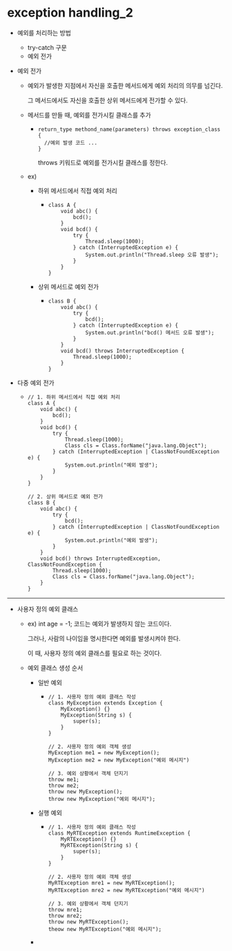 # exception handling_2

- 예외를 처리하는 방법

  - try-catch 구문
  - 예외 전가

- 예외 전가

  - 예외가 발생한 지점에서 자신을 호출한 메서드에게 예외 처리의 의무를 넘긴다.

    그 메서드에서도 자신을 호출한 상위 메서드에게 전가할 수 있다.

  - 메서드를 만들 때, 예외를 전가시킬 클래스를 추가

    - ```
      return_type methond_name(parameters) throws exception_class {
      	//예외 발생 코드 ...
      }
      ```

      throws 키워드로 예외를 전가시킬 클래스를 정한다.

  - ex)

    - 하위 메서드에서 직접 예외 처리

      - ```
        class A {
            void abc() {
                bcd();
            }
            void bcd() {
                try {
                    Thread.sleep(1000);
                } catch (InterruptedException e) {
                    System.out.println("Thread.sleep 오류 발생");
                }
            }
        }
        ```

    - 상위 메서드로 예외 전가

      - ```
        class B {
            void abc() {
                try {
                    bcd();
                } catch (InterruptedException e) {
                    System.out.println("bcd() 메서드 오류 발생");
                }
            }
            void bcd() throws InterruptedException {
                Thread.sleep(1000);
            }
        }
        ```

- 다중 예외 전가

  - ```
    // 1. 하위 메서드에서 직접 예외 처리
    class A {
        void abc() {
            bcd();
        }
        void bcd() {
            try {
                Thread.sleep(1000);
                Class cls = Class.forName("java.lang.Object");
            } catch (InterruptedException | ClassNotFoundException e) {
                System.out.println("예외 발생");
            }
        }
    }
    
    // 2. 상위 메서드로 예외 전가
    class B {
        void abc() {
            try {
                bcd();
            } catch (InterruptedException | ClassNotFoundException e) {
                System.out.println("예외 발생");
            }
        }
        void bcd() throws InterruptedException, ClassNotFoundException {
            Thread.sleep(1000);
            Class cls = Class.forName("java.lang.Object");
        }
    }
    ```

-----

- 사용자 정의 예외 클래스

  - ex) int age = -1; 코드는 예외가 발생하지 않는 코드이다.

    그러나, 사람의 나이임을 명시한다면 예외를 발생시켜야 한다.

    이 때, 사용자 정의 예외 클래스를 필요로 하는 것이다.

  - 예외 클래스 생성 순서

    - 일반 예외

      - ```
        // 1. 사용자 정의 예외 클래스 작성
        class MyException extends Exception {
        	MyException() {}
        	MyException(String s) {
        		super(s);
        	}
        }
        
        // 2. 사용자 정의 예외 객체 생성
        MyException me1 = new MyException();
        MyException me2 = new MyException("예외 메시지")
        
        // 3. 예외 상황에서 객체 던지기
        throw me1;
        throw me2;
        throw new MyException();
        throw new MyException("예외 메시지");
        ```

    - 실행 예외

      - ```
        // 1. 사용자 정의 예외 클래스 작성
        class MyRTException extends RuntimeException {
        	MyRTException() {}
        	MyRTException(String s) {
        		super(s);
        	}
        }
        
        // 2. 사용자 정의 예외 객체 생성
        MyRTException mre1 = new MyRTException();
        MyRTException mre2 = new MyRTException("예외 메시지")
        
        // 3. 예외 상황에서 객체 던지기
        throw mre1;
        throw mre2;
        throw new MyRTException();
        theow new MyRTException("예외 메시지");
        ```

    - 

